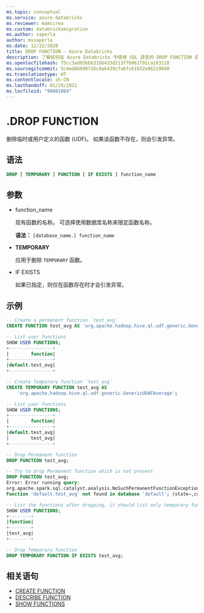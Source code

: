 ```yaml
---
ms.topic: conceptual
ms.service: azure-databricks
ms.reviewer: mamccrea
ms.custom: databricksmigration
ms.author: saperla
author: mssaperla
ms.date: 12/22/2020
title: DROP FUNCTION - Azure Databricks
description: 了解如何在 Azure Databricks 中使用 SQL 语言的 DROP FUNCTION 语法。
ms.openlocfilehash: 75cc3ad93bbb31bb433d213f7b961f91ca163110
ms.sourcegitcommit: 5c4ed6b098726c9a6439cfa6fc61b32e062198d0
ms.translationtype: HT
ms.contentlocale: zh-CN
ms.lasthandoff: 01/29/2021
ms.locfileid: "99061064"
---
```

# <a name="drop-function"></a>.DROP FUNCTION

删除临时或用户定义的函数 (UDF)。 如果该函数不存在，则会引发异常。

## <a name="syntax"></a>语法

```sql
DROP [ TEMPORARY ] FUNCTION [ IF EXISTS ] function_name
```

## <a name="parameters"></a>参数

* function_name

  现有函数的名称。 可选择使用数据库名称来限定函数名称。

  **语法：** ``[database_name.] function_name``

* **TEMPORARY**

  应用于删除 ``TEMPORARY`` 函数。

* IF EXISTS

  如果已指定，则仅在函数存在时才会引发异常。

## <a name="examples"></a>示例

```sql
-- Create a permanent function `test_avg`
CREATE FUNCTION test_avg AS 'org.apache.hadoop.hive.ql.udf.generic.GenericUDAFAverage';

-- List user functions
SHOW USER FUNCTIONS;
+----------------+
|        function|
+----------------+
|default.test_avg|
+----------------+

-- Create Temporary function `test_avg`
CREATE TEMPORARY FUNCTION test_avg AS
    'org.apache.hadoop.hive.ql.udf.generic.GenericUDAFAverage';

-- List user functions
SHOW USER FUNCTIONS;
+----------------+
|        function|
+----------------+
|default.test_avg|
|        test_avg|
+----------------+

-- Drop Permanent function
DROP FUNCTION test_avg;

-- Try to drop Permanent function which is not present
DROP FUNCTION test_avg;
Error: Error running query:
org.apache.spark.sql.catalyst.analysis.NoSuchPermanentFunctionException:
Function 'default.test_avg' not found in database 'default'; (state=,code=0)

-- List the functions after dropping, it should list only temporary function
SHOW USER FUNCTIONS;
+--------+
|function|
+--------+
|test_avg|
+--------+

-- Drop Temporary function
DROP TEMPORARY FUNCTION IF EXISTS test_avg;
```

## <a name="related-statements"></a>相关语句

* [CREATE FUNCTION](sql-ref-syntax-ddl-create-function.md)
* [DESCRIBE FUNCTION](sql-ref-syntax-aux-describe-function.md)
* [SHOW FUNCTIONS](sql-ref-syntax-aux-show-functions.md)